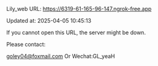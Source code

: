 Lily_web URL: https://6319-61-165-96-147.ngrok-free.app

Updated at: 2025-04-05 10:45:13

If you cannot open this URL, the server might be down.

Please contact: 

goley04@foxmail.com Or Wechat:GL_yeaH
